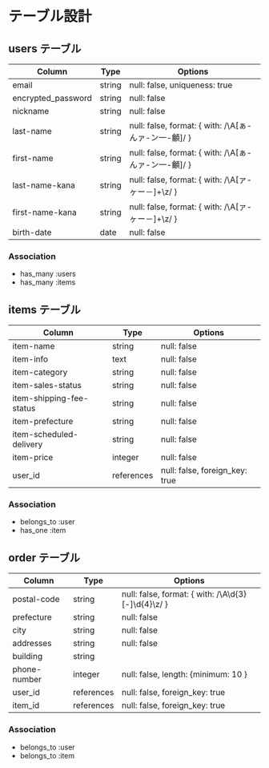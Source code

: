 # テーブル設計

## users テーブル

| Column             | Type   | Options                                            |
| ------------------ | ------ | -------------------------------------------------- |
| email              | string | null: false, uniqueness: true                      |
| encrypted_password | string | null: false                                        |
| nickname           | string | null: false                                        |
| last-name          | string | null: false, format: { with: /\A[ぁ-んァ-ン一-龥]/ } |
| first-name         | string | null: false, format: { with: /\A[ぁ-んァ-ン一-龥]/ } |
| last-name-kana     | string | null: false, format: { with: /\A[ァ-ヶー－]+\z/ }   |
| first-name-kana    | string | null: false, format: { with: /\A[ァ-ヶー－]+\z/ }   |
| birth-date         | date   | null: false                                        |

### Association

- has_many :users
- has_many :items

## items テーブル

| Column                   | Type       | Options                        |
| ------------------------ | ---------- | ------------------------------ |
| item-name                | string     | null: false                    |
| item-info                | text       | null: false                    |
| item-category            | string     | null: false                    |
| item-sales-status        | string     | null: false                    |
| item-shipping-fee-status | string     | null: false                    |
| item-prefecture          | string     | null: false                    |
| item-scheduled-delivery  | string     | null: false                    |
| item-price               | integer    | null: false                    |
| user_id                  | references | null: false, foreign_key: true |

### Association

- belongs_to :user
- has_one :item

## order テーブル

| Column       | Type       | Options                                            |
| ------------ | ---------- | -------------------------------------------------- |
| postal-code  | string     | null: false, format: { with: /\A\d{3}[-]\d{4}\z/ } |
| prefecture   | string     | null: false                                        |
| city         | string     | null: false                                        |
| addresses    | string     | null: false                                        |
| building     | string     |                                                    |
| phone-number | integer    | null: false, length: {minimum: 10 }                |
| user_id      | references | null: false, foreign_key: true                     |
| item_id      | references | null: false, foreign_key: true                     |

### Association

- belongs_to :user
- belongs_to :item